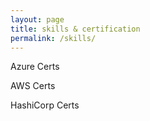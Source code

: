 ```yaml
---
layout: page
title: skills & certification
permalink: /skills/
---
```


Azure Certs
<div data-iframe-width="150" data-iframe-height="270" data-share-badge-id="f282d89d-3b60-43f4-ac7b-65ab55f0ec57" data-share-badge-host="https://www.credly.com"></div><script type="text/javascript" async src="//cdn.credly.com/assets/utilities/embed.js"></script>

<div data-iframe-width="150" data-iframe-height="270" data-share-badge-id="dec73476-4f0b-437b-a0cf-1f7f59811d86" data-share-badge-host="https://www.credly.com"></div><script type="text/javascript" async src="//cdn.credly.com/assets/utilities/embed.js"></script>

AWS Certs
<div data-iframe-width="150" data-iframe-height="270" data-share-badge-id="3a5658f7-dceb-4c6c-bba2-11f8b3a426a9" data-share-badge-host="https://www.credly.com"></div><script type="text/javascript" async src="//cdn.credly.com/assets/utilities/embed.js"></script>

HashiCorp Certs
<div data-iframe-width="150" data-iframe-height="270" data-share-badge-id="4d8da5f7-37ab-4726-be03-2582031c334f" data-share-badge-host="https://www.credly.com"></div><script type="text/javascript" async src="//cdn.credly.com/assets/utilities/embed.js"></script>